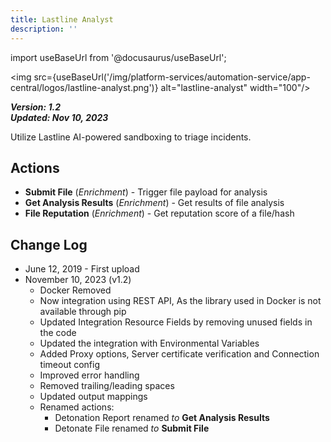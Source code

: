 ```yaml
---
title: Lastline Analyst
description: ''
---
```

import useBaseUrl from '@docusaurus/useBaseUrl';

<img src={useBaseUrl('/img/platform-services/automation-service/app-central/logos/lastline-analyst.png')} alt="lastline-analyst" width="100"/>

***Version: 1.2  
Updated: Nov 10, 2023***

Utilize Lastline AI-powered sandboxing to triage incidents.

## Actions

* **Submit File** (*Enrichment*) - Trigger file payload for analysis
* **Get Analysis Results** (*Enrichment*) - Get results of file analysis
* **File Reputation** (*Enrichment*) - Get reputation score of a file/hash

## Change Log

* June 12, 2019 - First upload
* November 10, 2023 (v1.2)
	+ Docker Removed
	+ Now integration using REST API, As the library used in Docker is not available through pip
	+ Updated Integration Resource Fields by removing unused fields in the code
	+ Updated the integration with Environmental Variables
	+ Added Proxy options, Server certificate verification and Connection timeout config
	+ Improved error handling
	+ Removed trailing/leading spaces
	+ Updated output mappings
	+ Renamed actions:
		- Detonation Report renamed *to* **Get Analysis Results**
		- Detonate File renamed *to* **Submit File**

  


